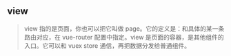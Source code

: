 ## view

> view 指的是页面，你也可以把它叫做 page。它的定义是：和具体的某一条路由对应，在 vue-router 配置中指定。view 是页面的容器，是其他组件的入口。它可以和 vuex store 通信，再把数据分发给普通组件。
